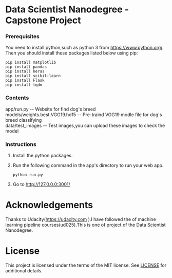 # Data Scientist Nanodegree - Capstone Project

### Prerequisites

You need to install python,such as python 3 from https://www.python.org/.
Then you should install these packages listed below using pip:

```
pip install matplotlib
pip install pandas 
pip install keras 
pip install scikit-learn
pip install Flask
pip install tqdm
```

### Contents
app/run.py                      -- Website for find dog's breed <br>
models/weights.best.VGG19.hdf5  -- Pre-traind VGG19 modle file for dog's breed classifying <br>
data/test_images                -- Test images,you can upload these images to check the model


### Instructions
1. Install the python packages.

2. Run the following command in the app's directory to run your web app.

    `python run.py`

3. Go to http://127.0.0.0:3001/


# Acknowledgements
Thanks to Udacity(https://udacity.com ).I have followed the of machine learning pipeline courses(ud025).This is one of project of the Data Scientist Nanodegree.


# License

This project is licensed under the terms of the MIT license. See [LICENSE](https://github.com/ahomer/dog_guess/blob/master/LICENSE) for additional details.
